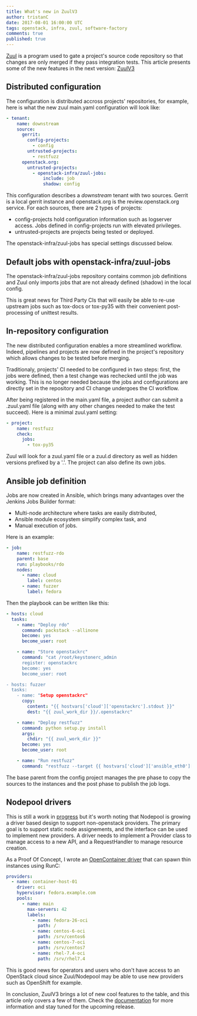 ```yaml
---
title: What's new in ZuulV3
author: tristanC
date: 2017-08-01 16:00:00 UTC
tags: openstack, infra, zuul, software-factory
comments: true
published: true
---
```


[Zuul](https://docs.openstack.org/infra/zuul/) is a program used to
gate a project's source code repository so that changes are only
merged if they pass integration tests. This article presents some
of the new features in the next version:
[ZuulV3](https://docs.openstack.org/infra/zuul/feature/zuulv3/)


## Distributed configuration

The configuration is distributed accross projects' repositories,
for example, here is what the new zuul main.yaml configuration will
look like:

```yaml
- tenant:
    name: downstream
    source:
      gerrit:
        config-projects:
          - config
        untrusted-projects:
          - restfuzz
      openstack.org:
        untrusted-projects:
          - openstack-infra/zuul-jobs:
              include: job
              shadow: config
```

This configuration describes a *downstream* tenant with two sources. Gerrit
is a local gerrit instance and openstack.org is the review.openstack.org
service. For each sources, there are 2 types of projects:

* config-projects hold configuration information such as logserver access.
  Jobs defined in config-projects run with elevated privileges.
* untrusted-projects are projects being tested or deployed.

The openstack-infra/zuul-jobs has special settings discussed below.


## Default jobs with openstack-infra/zuul-jobs

The openstack-infra/zuul-jobs repository contains common job definitions and
Zuul only imports jobs that are not already defined (shadow) in the local
config.

This is great news for Third Party CIs that will easily be able to re-use
upstream jobs such as tox-docs or tox-py35 with their convenient
post-processing of unittest results.


## In-repository configuration

The new distributed configuration enables a more streamlined workflow.
Indeed, pipelines and projects are now defined in the project's repository
which allows changes to be tested before merging.

Traditionaly, projects' CI needed to be configured in two steps: first, the jobs
were defined, then a test change was rechecked until the job was working.
This is no longer needed because the jobs and configurations are directly set in
the repository and CI change undergoes the CI workflow.

After being registered in the main.yaml file, a project author can submit a
.zuul.yaml file (along with any other changes needed to make the test succeed).
Here is a minimal zuul.yaml setting:

```yaml
- project:
    name: restfuzz
    check:
      jobs:
        - tox-py35
```

Zuul will look for a zuul.yaml file or a zuul.d directory as well as hidden
versions prefixed by a '.'. The project can also define its own jobs.


## Ansible job definition

Jobs are now created in Ansible, which brings many advantages over
the Jenkins Jobs Builder format:

* Multi-node architecture where tasks are easily distributed,
* Ansible module ecosystem simplify complex task, and
* Manual execution of jobs.

Here is an example:

```yaml
- job:
    name: restfuzz-rdo
    parent: base
    run: playbooks/rdo
    nodes:
      - name: cloud
        label: centos
      - name: fuzzer
        label: fedora
```

Then the playbook can be written like this:

```yaml
- hosts: cloud
  tasks:
    - name: "Deploy rdo"
      command: packstack --allinone
      become: yes
      become_user: root

    - name: "Store openstackrc"
      command: "cat /root/keystonerc_admin
      register: openstackrc
      become: yes
      become_user: root

- hosts: fuzzer
  tasks:
    - name: "Setup openstackrc"
      copy:
        content: "{{ hostvars['cloud']['openstackrc'].stdout }}"
        dest: "{{ zuul_work_dir }}/.openstackrc"

    - name: "Deploy restfuzz"
      command: python setup.py install
      args:
        chdir: "{{ zuul_work_dir }}"
      become: yes
      become_user: root

    - name: "Run restfuzz"
      command: "restfuzz --target {{ hostvars['cloud']['ansible_eth0']['ipv4']['address'] }}"
```

The base parent from the config project manages the pre phase to copy
the sources to the instances and the post phase to publish the job logs.


## Nodepool drivers

This is still a work in [progress](https://review.openstack.org/#/q/topic:nodepool-drivers)
but it's worth noting that Nodepool is growing a driver based design to
support non-openstack providers. The primary goal is to support static node
assignements, and the interface can be used to implement new providers.
A driver needs to implement a Provider class to manage access to a new API,
and a RequestHandler to manage resource creation.

As a Proof Of Concept, I wrote an
[OpenContainer driver](https://review.openstack.org/468753) that can spawn
thin instances using RunC:

```yaml
providers:
  - name: container-host-01
    driver: oci
    hypervisor: fedora.example.com
    pools:
      - name: main
        max-servers: 42
        labels:
          - name: fedora-26-oci
            path: /
          - name: centos-6-oci
            path: /srv/centos6
          - name: centos-7-oci
            path: /srv/centos7
          - name: rhel-7.4-oci
            path: /srv/rhel7.4
```

This is good news for operators and users who don't have access to an
OpenStack cloud since Zuul/Nodepool may be able to use new providers
such as OpenShift for example.


In conclusion, ZuulV3 brings a lot of new cool features to the table,
and this article only covers a few of them. Check the
[documentation](https://docs.openstack.org/infra/zuul/feature/zuulv3/)
for more information and stay tuned for the upcoming release.